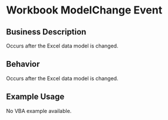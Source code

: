 # Workbook ModelChange Event

## Business Description
Occurs after the Excel data model is changed.

## Behavior
Occurs after the Excel data model is changed.

## Example Usage
No VBA example available.